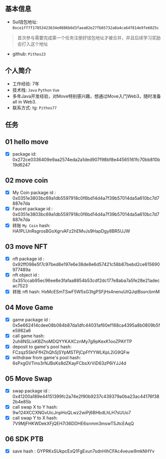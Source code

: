 ## 基本信息
- Sui钱包地址: `0xce1ff7f17853423634e0886b6d3faea02e27fb65732a0a4ca64f814e9fe6025c`
> 首次参与需要完成第一个任务注册好钱包地址才被合并，并且后续学习奖励会打入这个地址
- github: `Pithos23`

## 个人简介
- 工作经验: 7年
- 技术栈: `Java` `Python` `Vue`
- 多年Java开发经验，对Move特别感兴趣，想通过Move入门Web3，随时准备all in Web3.
- 联系方式: tg: `Pithos77` 

## 任务

##   01 hello move  
- [x] package id: 0x272ce0336409e9aa2574eda2a1ded907f98bf8e44565161fc70bb810b19d6247

##   02 move coin
- [x] My Coin package id : 0x0351e3803bc69a1db5597918c0f6bd14d4a7f39b57014da5a610bc7d7887e7da
- [x] Faucet package id : 0x0351e3803bc69a1db5597918c0f6bd14d4a7f39b57014da5a610bc7d7887e7da
- [x] 转账 `My Coin` hash: HA1PLUnRsgrosBGoXgrvAFz2hEMvJs9HapDgy8BR5UJW

##   03 move NFT
- [x] nft package id : 0x92ff098e5f7c97bed6e197e6e38de8e6d57421c58b87bebd2ce615690977489a
- [x] nft object id : 0x351ccab95ec96ee8e3fafaa8854b53cdf2dc177e8aba7a5fe28e21adecac7523
- [x] 转账 nft  hash: HxMcESmTSwF5W5sG3tgPSFjHs4nenuUtQJqtBssrcbmM

##   04 Move Game
- [x] game package id : 0x5e662414cdee08b084b87da1dfc44031af60ef168ca4395a8b0809b5fe5982a6
- [x] call game hash: 2uh8NSLixKBZhoMDQYYKAXCznMy7g9pKexK1ooZPAYTP
- [x] deposit to game's pool hash: FCzqz5SkhFfHZhQhSjSYpMSTPjCpFfYYWLKpL2iG9QFw
- [x] withdraw from game's pool hash: 6sPxgGVTms3rNJBsKs8dZKayFCbsXrViD63zP6iYJJ4d

##   05 Move Swap
- [x] swap package id : 0x41200a189e44151399fc2a74e2f90b9237c439379a0ba23ac44176f382b4e85b
- [x] call swap X to Y hash: 9w124XCCXNGvUicJnpHoQLwz2wiPj6BHbdLhLH7sUUo7
- [x] call swap Y to X hash: 7V9MjFHKWDekXFjQEH7i36DDHE6snmm3mswT5JtcEAqQ

##   06 SDK PTB
- [x] save hash : GYPRKxSUkpcExQ1FgExun7sdnHihCFAc4veuw9mkNHYv
